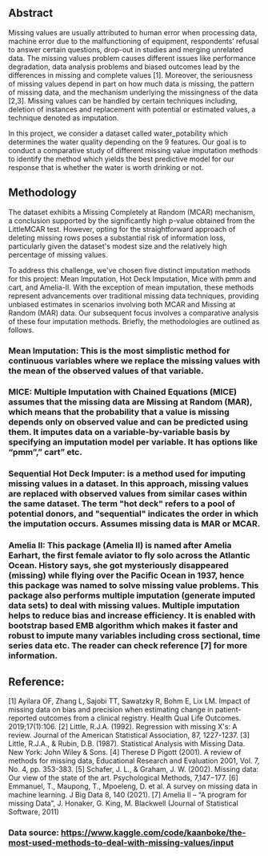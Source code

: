 ## Abstract
Missing values are usually attributed to human error when processing data, machine error due to the malfunctioning of equipment, respondents’ refusal to answer certain questions, drop-out in studies and merging unrelated data. The missing values problem causes different issues like performance degradation, data analysis problems and biased outcomes lead by the differences in missing and complete values [1]. Moreover, the seriousness of missing values depend in part on how much data is missing, the pattern of missing data, and the mechanism underlying the missingness of the data [2,3]. Missing values can be handled by certain techniques including, deletion of instances and replacement with potential or estimated values, a technique denoted as imputation. 

In this project, we consider a dataset called water_potability which determines the water quality depending on the 9 features. Our goal is to conduct a comparative study of different missing value imputation methods to identify the method which yields the best predictive model for our response that is whether the water is worth drinking or not.

## Methodology
The dataset exhibits a Missing Completely at Random (MCAR) mechanism, a conclusion supported by the significantly high p-value obtained from the LittleMCAR test. However, opting for the straightforward approach of deleting missing rows poses a substantial risk of information loss, particularly given the dataset's modest size and the relatively high percentage of missing values.

To address this challenge, we've chosen five distinct imputation methods for this project: Mean Imputation, Hot Deck Imputation, Mice with pmm and cart, and Amelia-II.  With the exception of mean imputation, these methods represent advancements over traditional missing data techniques, providing unbiased estimates in scenarios involving both MCAR and Missing at Random (MAR) data.
Our subsequent focus involves a comparative analysis of these four imputation methods. Briefly, the methodologies are outlined as follows.

### Mean Imputation: This is the most simplistic method for continuous variables where we replace the missing values with the mean of the observed values of that variable. 

### MICE: Multiple Imputation with Chained Equations (MICE) assumes that the missing data are Missing at Random (MAR), which means that the probability that a value is missing depends only on observed value and can be predicted using them. It imputes data on a variable-by-variable basis by specifying an imputation model per variable. It has options like “pmm”,” cart” etc. 

### Sequential Hot Deck Imputer:  is a method used for imputing missing values in a dataset. In this approach, missing values are replaced with observed values from similar cases within the same dataset. The term "hot deck" refers to a pool of potential donors, and "sequential" indicates the order in which the imputation occurs. Assumes missing data is MAR or MCAR.

### Amelia II: This package (Amelia II) is named after Amelia Earhart, the first female aviator to fly solo across the Atlantic Ocean. History says, she got mysteriously disappeared (missing) while flying over the Pacific Ocean in 1937, hence this package was named to solve missing value problems. This package also performs multiple imputation (generate imputed data sets) to deal with missing values. Multiple imputation helps to reduce bias and increase efficiency.  It is enabled with bootstrap based EMB algorithm which makes it faster and robust to impute many variables including cross sectional, time series data etc. The reader can check reference [7] for more information.



## Reference: 
[1] Ayilara OF, Zhang L, Sajobi TT, Sawatzky R, Bohm E, Lix LM. Impact of missing data on bias and precision when estimating change in patient-reported outcomes from a clinical registry. Health Qual Life Outcomes. 2019;17(1):106. 
[2] Little, R.J.A. (1992). Regression with missing X's: A review. Journal of the American Statistical Association, 87, 1227-1237. 
[3] Little, R.J.A., & Rubin, D.B. (1987). Statistical Analysis with Missing Data. New York: John Wiley & Sons.
[4] Therese D Pigott (2001). A review of methods for missing data, Educational Research and Evaluation 2001, Vol. 7, No. 4, pp. 353-383.
[5] Schafer, J. L., & Graham, J. W. (2002). Missing data: Our view of the state of the art. Psychological Methods, 7,147−177.
[6] Emmanuel, T., Maupong, T., Mpoeleng, D. et al. A survey on missing data in machine learning. J Big Data 8, 140 (2021).
[7] Amelia II – “A program for missing Data”, J. Honaker, G. King, M. Blackwell (Journal of Statistical Software, 2011)
### Data source: https://www.kaggle.com/code/kaanboke/the-most-used-methods-to-deal-with-missing-values/input

